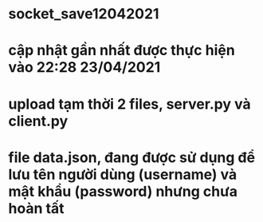 # socket_save12042021
# cập nhật gần nhất được thực hiện vào 22:28 23/04/2021
# upload tạm thời 2 files, server.py và client.py
# file data.json, đang được sử dụng để lưu tên người dùng (username) và mật khẩu (password) nhưng chưa hoàn tất
